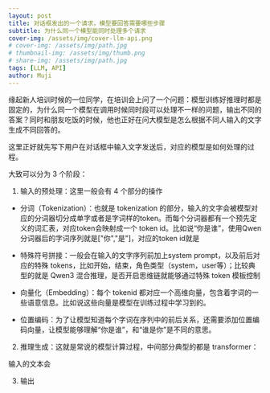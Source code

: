 ```yaml
---
layout: post
title: 对话框发出的一个请求，模型要回答需要哪些步骤
subtitle: 为什么同一个模型能同时处理多个请求
cover-img: /assets/img/cover-llm-api.png
# cover-img: /assets/img/path.jpg
# thumbnail-img: /assets/img/thumb.png
# share-img: /assets/img/path.jpg
tags: [LLM, API]
author: Muji
---
```




缘起新人培训时候的一位同学，在培训会上问了一个问题：模型训练好推理时都是固定的，为什么同一个模型在调用时候同时段可以处理不一样的问题，输出不同的答案？同时和朋友吃饭的时候，他也正好在问大模型是怎么根据不同人输入的文字生成不同回答的。

这里正好就先写下用户在对话框中输入文字发送后，对应的模型是如何处理的过程。

大致可以分为 3 个阶段：

1. 输入的预处理：这里一般会有 4 个部分的操作
- 分词（Tokenization）：也就是 tokenization 的部分，输入的文字会被模型对应的分词器切分成单字或者是字词样的token。而每个分词器都有一个预先定义的词汇表，对应token会映射成一个 token id。比如说“你是谁”，使用Qwen分词器后的字词序列就是["你","是"]，对应的token id就是

- 特殊符号拼接：一般会在输入的文字序列前加上system 
prompt，以及前后对应的特殊 tokens，比如开始，结束，角色类型（system，user等）；比较典型的就是 Qwen3 混合推理，是否开启思维链就能够通过特殊 token 模板控制

- 向量化（Embedding）：每个 tokenid 都对应一个高维向量，包含着字词的一些语意信息。比如说这些向量是模型在训练过程中学习到的。

- 位置编码：为了让模型知道每个字词在序列中的前后关系，还需要添加位置编码向量，让模型能够理解“你是谁”，和“谁是你”是不同的意思。



2. 推理生成：这就是常说的模型计算过程，中间部分典型的都是 transformer：

输入的文本会

3. 输出



